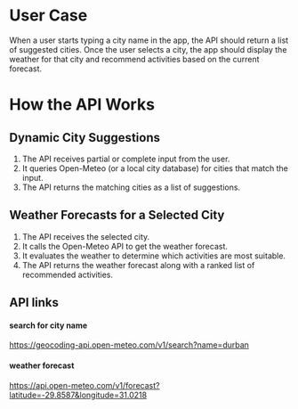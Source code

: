 # User Case
When a user starts typing a city name in the app, the API should return a list of suggested cities.
Once the user selects a city, the app should display the weather for that city and recommend activities based on the 
current forecast.

# How the API Works
## Dynamic City Suggestions
1. The API receives partial or complete input from the user.
2. It queries Open-Meteo (or a local city database) for cities that match the input.
3. The API returns the matching cities as a list of suggestions.

## Weather Forecasts for a Selected City
1. The API receives the selected city.
2. It calls the Open-Meteo API to get the weather forecast.
3. It evaluates the weather to determine which activities are most suitable.
4. The API returns the weather forecast along with a ranked list of recommended activities.

## API links 
#### search for city name
https://geocoding-api.open-meteo.com/v1/search?name=durban

#### weather forecast
https://api.open-meteo.com/v1/forecast?latitude=-29.8587&longitude=31.0218